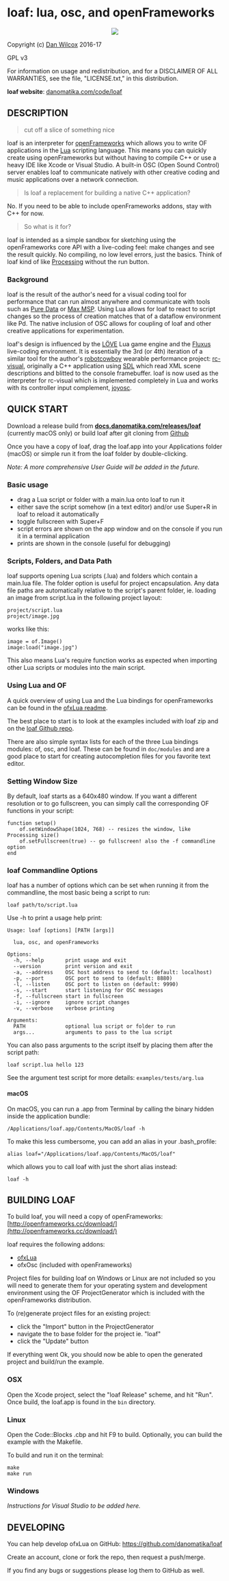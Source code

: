 loaf: lua, osc, and openFrameworks
==================================

<p align="center">
	<img src="http://danomatika.com/code/loaf/loaf_workflow.png"/>
</p>

Copyright (c) [Dan Wilcox](danomatika.com) 2016-17

GPL v3

For information on usage and redistribution, and for a DISCLAIMER OF ALL
WARRANTIES, see the file, "LICENSE.txt," in this distribution.

**loaf website**: [danomatika.com/code/loaf](http://danomatika.com/code/loaf)

DESCRIPTION
-----------

> cut off a slice of something nice

loaf is an interpreter for [openFrameworks](http://openframeworks.cc) which allows you to write OF applications in the [Lua](http://www.lua.org) scripting language. This means you can quickly create using openFrameworks but without having to compile C++ or use a heavy IDE like Xcode or Visual Studio. A built-in OSC (Open Sound Control) server enables loaf to communicate natively with other creative coding and music applications over a network connection.

> Is loaf a replacement for building a native C++ application?

No. If you need to be able to include openFrameworks addons, stay with C++ for now.

> So what is it for?

loaf is intended as a simple sandbox for sketching using the openFrameworks core API with a live-coding feel: make changes and see the result quickly. No compiling, no low level errors, just the basics. Think of loaf kind of like [Processing](http://processing.org) without the run button.

### Background

loaf is the result of the author's need for a visual coding tool for performance that can run almost anywhere and communicate with tools such as [Pure Data](http://puredata.info) or [Max MSP](https://cycling74.com/products/max/). Using Lua allows for loaf to react to script changes so the process of creation matches that of a dataflow environment like Pd. The native inclusion of OSC allows for coupling of loaf and other creative applications for experimentation.

loaf's design is influenced by the [LÖVE](https://love2d.org) Lua game engine and the [Fluxus](http://www.pawfal.org/fluxus/) live-coding environment. It is essentially the 3rd (or 4th) iteration of a similar tool for the author's [robotcowboy](http://robotcowboy.com) wearable performance project: [rc-visual](https://github.com/danomatika/rc-visual), originally a C++ application using [SDL](http://libsdl.org) which read XML scene descriptions and blitted to the console framebuffer. loaf is now used as the interpreter for rc-visual which is implemented completely in Lua and works with its controller input complement, [joyosc](https://github.com/danomatika/joyosc).

QUICK START
-----------

Download a release build from **[docs.danomatika.com/releases/loaf](http://docs.danomatika.com/releases/loaf/)** (currently macOS only) or build loaf after git cloning from [Github](https://github.com/danomatika/loaf)

Once you have a copy of loaf, drag the loaf.app into your Applications folder (macOS) or simple run it from the loaf folder by double-clicking.

_Note: A more comprehensive User Guide will be added in the future._

### Basic usage

* drag a Lua script or folder with a main.lua onto loaf to run it
* either save the script somehow (in a text editor) and/or use Super+R in loaf to reload it automatically
* toggle fullscreen with Super+F
* script errors are shown on the app window and on the console if you run it in a terminal application
* prints are shown in the console (useful for debugging)

### Scripts, Folders, and Data Path

loaf supports opening Lua scripts (.lua) and folders which contain a main.lua file. The folder option is useful for project encapsulation. Any data file paths are automatically relative to the script's parent folder, ie. loading an image from script.lua in the following project layout:

    project/script.lua
    project/image.jpg

works like this:

    image = of.Image()
    image:load("image.jpg")

This also means Lua's require function works as expected when importing other Lua scripts or modules into  the main script.

### Using Lua and OF

A quick overview of using Lua and the Lua bindings for openFrameworks can be found in the [ofxLua readme](https://github.com/danomatika/ofxLua#of-api-bindings).

The best place to start is to look at the examples included with loaf zip and on the [loaf Github repo](https://github.com/danomatika/loaf/tree/master/examples).

There are also simple syntax lists for each of the three Lua bindings modules: of, osc, and loaf. These can be found in `doc/modules` and are a good place to start for creating autocompletion files for you favorite text editor.

### Setting Window Size

By default, loaf starts as a 640x480 window. If you want a different resolution or to go fullscreen, you can simply call the corresponding OF functions in your script:

    function setup()
        of.setWindowShape(1024, 768) -- resizes the window, like Processing size()
        of.setFullscreen(true) -- go fullscreen! also the -f commandline option
    end

### loaf Commandline Options

loaf has a number of options which can be set when running it from the commandline, the most basic being a script to run:

    loaf path/to/script.lua

Use -h to print a usage help print:

~~~
Usage: loaf [options] [PATH [args]]

  lua, osc, and openFrameworks

Options:
  -h, --help       print usage and exit
  --version        print version and exit
  -a, --address    OSC host address to send to (default: localhost)
  -p, --port       OSC port to send to (default: 8880)
  -l, --listen     OSC port to listen on (default: 9990)
  -s, --start      start listening for OSC messages
  -f, --fullscreen start in fullscreen
  -i, --ignore     ignore script changes
  -v, --verbose    verbose printing

Arguments:
  PATH             optional lua script or folder to run
  args...          arguments to pass to the lua script
~~~

You can also pass arguments to the script itself by placing them after the script path:

    loaf script.lua hello 123

See the argument test script for more details: `examples/tests/arg.lua`

#### macOS

On macOS, you can run a .app from Terminal by calling the binary hidden inside the application bundle:

    /Applications/loaf.app/Contents/MacOS/loaf -h

To make this less cumbersome, you can add an alias in your .bash_profile:

    alias loaf="/Applications/loaf.app/Contents/MacOS/loaf"

which allows you to call loaf with just the short alias instead:

    loaf -h

BUILDING LOAF
-------------

To build loaf, you will need a copy of openFrameworks: [http://openframeworks.cc/download/](http://openframeworks.cc/download/)

loaf requires the following addons:

* [ofxLua](https://github.com/danomatika/ofxLua)
* ofxOsc (included with openFrameworks)

Project files for building loaf on Windows or Linux are not included so you will need to generate them for your operating system and development environment using the OF ProjectGenerator which is included with the openFrameworks distribution.

To (re)generate project files for an existing project:

* click the "Import" button in the ProjectGenerator
* navigate the to base folder for the project ie. "loaf"
* click the "Update" button

If everything went Ok, you should now be able to open the generated project and build/run the example.

### OSX

Open the Xcode project, select the "loaf Release" scheme, and hit "Run". Once build, the loaf.app is found in the `bin` directory.

### Linux

Open the Code::Blocks .cbp and hit F9 to build. Optionally, you can build the example with the Makefile.

To build and run it on the terminal:

    make
    make run

### Windows

_Instructions for Visual Studio to be added here._

DEVELOPING
----------

You can help develop ofxLua on GitHub: https://github.com/danomatika/loaf

Create an account, clone or fork the repo, then request a push/merge.

If you find any bugs or suggestions please log them to GitHub as well.
